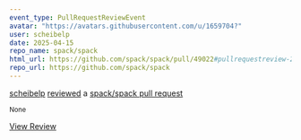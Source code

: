 ```yaml
---
event_type: PullRequestReviewEvent
avatar: "https://avatars.githubusercontent.com/u/1659704?"
user: scheibelp
date: 2025-04-15
repo_name: spack/spack
html_url: https://github.com/spack/spack/pull/49022#pullrequestreview-2769034650
repo_url: https://github.com/spack/spack
---
```


<a href='https://github.com/scheibelp' target='_blank'>scheibelp</a> <a href='https://github.com/spack/spack/pull/49022#pullrequestreview-2769034650' target='_blank'>reviewed</a> a <a href='https://github.com/spack/spack/pull/49022' target='_blank'>spack/spack pull request</a>

<small>None</small>

<a href='https://github.com/spack/spack/pull/49022#pullrequestreview-2769034650' target='_blank'>View Review</a>